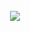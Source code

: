 <h1 align="center">
  <br>
  <a href="https://github.com/christopher7711/lenny"><img src="https://i.imgur.com/GCXG68O.jpg"></a>
</h1>
